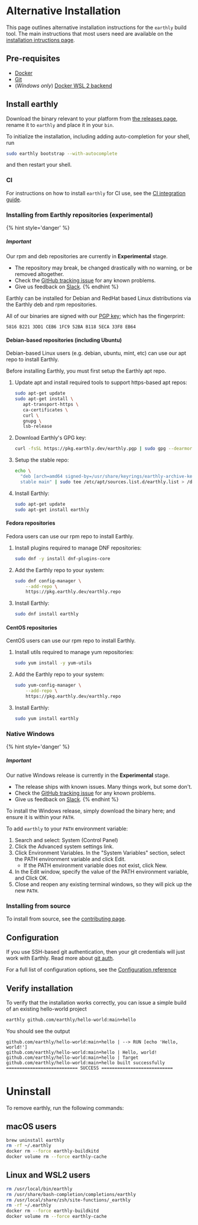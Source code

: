 # Alternative Installation

This page outlines alternative installation instructions for the `earthly` build tool. The main instructions that most users need are available on the [installation intructions page](https://earthly.dev/get-earthly).

## Pre-requisites

* [Docker](https://docs.docker.com/install/)
* [Git](https://git-scm.com/book/en/v2/Getting-Started-Installing-Git)
* (*Windows only*) [Docker WSL 2 backend](https://docs.docker.com/docker-for-windows/wsl/)

## Install earthly

Download the binary relevant to your platform from [the releases page](https://github.com/earthly/earthly/releases), rename it to `earthly` and place it in your `bin`.

To initialize the installation, including adding auto-completion for your shell, run

```bash
sudo earthly bootstrap --with-autocomplete
```

and then restart your shell.

### CI

For instructions on how to install `earthly` for CI use, see the [CI integration guide](./ci-integration.md).

### Installing from Earthly repositories (**experimental**)

{% hint style='danger' %}
##### Important

Our rpm and deb repositories are currently in **Experimental** stage.

* The repository may break, be changed drastically with no warning, or be removed altogether.
* Check the [GitHub tracking issue](https://github.com/earthly/earthly/issues/986) for any known problems.
* Give us feedback on [Slack](https://earthly.dev/slack).
{% endhint %}

Earthly can be installed for Debian and RedHat based Linux distributions via the Earthly deb and rpm repositories.

All of our binaries are signed with our [PGP key](https://pkg.earthly.dev/earthly.pgp); which has the fingerprint:

    5816 B221 3DD1 CEB6 1FC9 52BA B118 5ECA 33F8 EB64

#### Debian-based repositories (including Ubuntu)

Debian-based Linux users (e.g. debian, ubuntu, mint, etc) can use our apt repo to install Earthly.

Before installing Earthly, you must first setup the Earthly apt repo.

1. Update apt and install required tools to support https-based apt repos:

   ```bash
   sudo apt-get update
   sudo apt-get install \
      apt-transport-https \
      ca-certificates \
      curl \
      gnupg \
      lsb-release
   ```

2. Download Earthly's GPG key:

   ```bash
   curl -fsSL https://pkg.earthly.dev/earthly.pgp | sudo gpg --dearmor -o /usr/share/keyrings/earthly-archive-keyring.gpg
   ```

3. Setup the stable repo:

   ```bash
   echo \
     "deb [arch=amd64 signed-by=/usr/share/keyrings/earthly-archive-keyring.gpg] https://pkg.earthly.dev/deb \
     stable main" | sudo tee /etc/apt/sources.list.d/earthly.list > /dev/null
   ```

4. Install Earthly:

   ```bash
   sudo apt-get update
   sudo apt-get install earthly
   ```


#### Fedora repositories

Fedora users can use our rpm repo to install Earthly.

1. Install plugins required to manage DNF repositories:

   ```bash
   sudo dnf -y install dnf-plugins-core
   ```

2. Add the Earthly repo to your system:

   ```bash
   sudo dnf config-manager \
       --add-repo \
       https://pkg.earthly.dev/earthly.repo
   ```

3. Install Earthly:

   ```bash
   sudo dnf install earthly
   ```

#### CentOS repositories

CentOS users can use our rpm repo to install Earthly.

1. Install utils required to manage yum repositories:

   ```bash
   sudo yum install -y yum-utils
   ```

2. Add the Earthly repo to your system:

   ```bash
   sudo yum-config-manager \
       --add-repo \
       https://pkg.earthly.dev/earthly.repo
   ```

3. Install Earthly:

   ```bash
   sudo yum install earthly
   ```
### Native Windows

{% hint style='danger' %}
##### Important

Our native Windows release is currently in the **Experimental** stage.

* The release ships with known issues. Many things work, but some don't.
* Check the [GitHub tracking issue](https://github.com/earthly/earthly/issues/1031) for any known problems.
* Give us feedback on [Slack](https://earthly.dev/slack).
  {% endhint %}

To install the Windows release, simply download the binary here; and ensure it is within your `PATH`.

To add `earthly` to your `PATH` environment variable:

1. Search and select: System (Control Panel)
2. Click the Advanced system settings link.
3. Click Environment Variables. In the "System Variables" section, select the PATH environment variable and click Edit.
   * If the PATH environment variable does not exist, click New.
4. In the Edit window, specify the value of the PATH environment variable, and Click OK.
5. Close and reopen any existing terminal windows, so they will pick up the new `PATH`.

### Installing from source

To install from source, see the [contributing page](https://github.com/earthly/earthly/blob/main/CONTRIBUTING.md).

## Configuration

If you use SSH-based git authentication, then your git credentials will just work with Earthly. Read more about [git auth](./guides/auth.md).

For a full list of configuration options, see the [Configuration reference](./earthly-config/earthly-config.md)

## Verify installation

To verify that the installation works correctly, you can issue a simple build of an existing hello-world project

```bash
earthly github.com/earthly/hello-world:main+hello
```

You should see the output

```
github.com/earthly/hello-world:main+hello | --> RUN [echo 'Hello, world!']
github.com/earthly/hello-world:main+hello | Hello, world!
github.com/earthly/hello-world:main+hello | Target github.com/earthly/hello-world:main+hello built successfully
=========================== SUCCESS ===========================
```

# Uninstall

To remove earthly, run the following commands:

## macOS users

```bash
brew uninstall earthly
rm -rf ~/.earthly
docker rm --force earthly-buildkitd
docker volume rm --force earthly-cache
```

## Linux and WSL2 users

```bash
rm /usr/local/bin/earthly
rm /usr/share/bash-completion/completions/earthly
rm /usr/local/share/zsh/site-functions/_earthly
rm -rf ~/.earthly
docker rm --force earthly-buildkitd
docker volume rm --force earthly-cache
```
